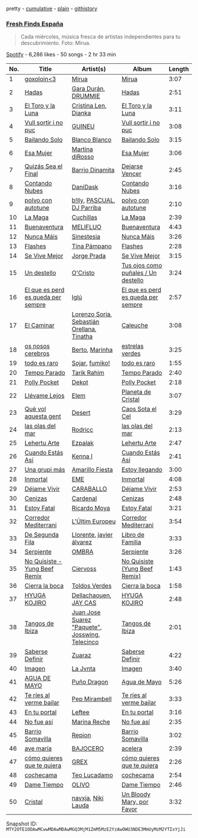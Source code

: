 pretty - [cumulative](/playlists/cumulative/37i9dQZF1DWVhn3qoy98w6.md) - [plain](/playlists/plain/37i9dQZF1DWVhn3qoy98w6) - [githistory](https://github.githistory.xyz/mackorone/spotify-playlist-archive/blob/main/playlists/plain/37i9dQZF1DWVhn3qoy98w6)

### [Fresh Finds España](https://open.spotify.com/playlist/37i9dQZF1DWVhn3qoy98w6)

> Cada miércoles, música fresca de artistas independientes para tu descubrimiento\. Foto: Mirua.

[Spotify](https://open.spotify.com/user/spotify) - 6,286 likes - 50 songs - 2 hr 33 min

| No. | Title | Artist(s) | Album | Length |
|---|---|---|---|---|
| 1 | [goxoloin<3](https://open.spotify.com/track/1XOcztvwKrdNQ8jmHD3mGO) | [Mirua](https://open.spotify.com/artist/5cGJXI0gJt3pNQvTshgu3d) | [Mirua](https://open.spotify.com/album/3ugsGTGc1dkgcct5d7Mlvd) | 3:07 |
| 2 | [Hadas](https://open.spotify.com/track/3gzantXVGiFQo1Sy36ywTP) | [Gara Durán](https://open.spotify.com/artist/1va3Zo4O6kJSYZ40c8D0Ag), [DRUMMIE](https://open.spotify.com/artist/569eg6JD5GgpfbGJ1b81b5) | [Hadas](https://open.spotify.com/album/0EF9LaKlav0ivvuOvzpp4C) | 2:51 |
| 3 | [El Toro y la Luna](https://open.spotify.com/track/5lAC6gTHBAtRFBh4LWL7Sj) | [Cristina Len](https://open.spotify.com/artist/5lgIxzmjmsIDKBOUs999xD), [Dianka](https://open.spotify.com/artist/1wEtCoZtRJARnoN74e5Seh) | [El Toro y la Luna](https://open.spotify.com/album/7DOXBe5Hn7ha4jzRrGbNxx) | 3:11 |
| 4 | [Vull sortir i no puc](https://open.spotify.com/track/4jhCmcvietk1tw1T6oJLib) | [GUINEU](https://open.spotify.com/artist/71LogL8lYEei6YssB4RyVD) | [Vull sortir i no puc](https://open.spotify.com/album/16rTNiuq4VkpITDx6mLNGv) | 3:08 |
| 5 | [Bailando Solo](https://open.spotify.com/track/2EZLtqbv74K98tunfbKjjd) | [Blanco Blanco](https://open.spotify.com/artist/4Cf60KV87Tx7NBKaOGk4fL) | [Bailando Solo](https://open.spotify.com/album/366xkaufnkg8aGjePWEuhu) | 3:15 |
| 6 | [Esa Mujer](https://open.spotify.com/track/72rlF6brQpteHdtFrkKw6x) | [Martina diRosso](https://open.spotify.com/artist/24JIpURwvZ9XVW7en6ePao) | [Esa Mujer](https://open.spotify.com/album/53XojKYdq8c957oJd7E7Bh) | 3:06 |
| 7 | [Quizás Sea el Final](https://open.spotify.com/track/3w3ulMaiwDHvYJ2nxUVCQv) | [Barrio Dinamita](https://open.spotify.com/artist/0RwDhAmbeUG6I9GGKRqpvx) | [Dejarse Vencer](https://open.spotify.com/album/2ONHPj9sIHcQWwursQxUPf) | 2:45 |
| 8 | [Contando Nubes](https://open.spotify.com/track/2bSFxfLF0OGFu7W7wymXJv) | [DaniDask](https://open.spotify.com/artist/1YIJrMkAoPxii7aNWXQlsd) | [Contando Nubes](https://open.spotify.com/album/7tPD4XbVo3Dmwe3UKM21i9) | 3:16 |
| 9 | [polvo con autotune](https://open.spotify.com/track/633NAML9jBZt0PI7P8vHvT) | [b!lly](https://open.spotify.com/artist/74TRAYryRGgbxJpnvRFUlT), [PASCUAL](https://open.spotify.com/artist/3JISCehQj0t7t6zaKKyQpv), [DJ Parriba](https://open.spotify.com/artist/6XlBa3UuyAoZ8MyYOqrmM8) | [polvo con autotune](https://open.spotify.com/album/2xLgvaq8NrdgnqI2lYWIo0) | 2:10 |
| 10 | [La Maga](https://open.spotify.com/track/3GK5lrbZOa5CztcDuiuE5Z) | [Cuchillas](https://open.spotify.com/artist/1ijMSVBbWChLbwqGPM5ye8) | [La Maga](https://open.spotify.com/album/3ymz0WvIEv5HNgWWXgxFt4) | 2:39 |
| 11 | [Buenaventura](https://open.spotify.com/track/32LIHGf7h2XV8u272Haqrp) | [MELIFLUO](https://open.spotify.com/artist/4Hu6klBtrwoAAeFaDB4W3K) | [Buenaventura](https://open.spotify.com/album/30RITEYBwzQLUG9BYYhgjS) | 4:43 |
| 12 | [Nunca Máis](https://open.spotify.com/track/1cW1iqc3IOGbuJOy7EBTPX) | [Sinestesia](https://open.spotify.com/artist/5p4TrwDQQcCgNpTXYLlzr9) | [Nunca Máis](https://open.spotify.com/album/7JudLQI22Yvlj1Utn625Qy) | 3:26 |
| 13 | [Flashes](https://open.spotify.com/track/5xWCgSXphfFhr6wd5bApxs) | [Tina Pámpano](https://open.spotify.com/artist/3JpVAGms96OlNuWPRfrI28) | [Flashes](https://open.spotify.com/album/2fFkzUXf1A2C0k9uGMaEyn) | 2:28 |
| 14 | [Se Vive Mejor](https://open.spotify.com/track/5ffwXfN2Zv75Icr4LInxBl) | [Jorge Prada](https://open.spotify.com/artist/7MNJy93yO4MA7MWAzfAMGo) | [Se Vive Mejor](https://open.spotify.com/album/65uFHoYy5cpDbJq5RzTqrb) | 3:15 |
| 15 | [Un destello](https://open.spotify.com/track/6vWI4CBamMQayLerAYtvGD) | [O'Cristo](https://open.spotify.com/artist/16C90AsdmIpPcSi6AnYFyn) | [Tus ojos como puñales / Un destello](https://open.spotify.com/album/1BCyWnQE8I9s38Zqt6L3SO) | 3:24 |
| 16 | [El que es perd es queda per sempre](https://open.spotify.com/track/2XB3rHoXKkHFatXuEuhODZ) | [Iglú](https://open.spotify.com/artist/4Wfi7bsHCX2jfKgYvwl4gO) | [El que es perd es queda per sempre](https://open.spotify.com/album/2kg2C1LOsJJXAdAWBDvRRC) | 2:57 |
| 17 | [El Caminar](https://open.spotify.com/track/2EDjicxTLtd7RvNsVIiMmX) | [Lorenzo Soria](https://open.spotify.com/artist/2pKozWxqoSVP3lcq7dlqdQ), [Sebastián Orellana](https://open.spotify.com/artist/5uosMg0bUbmZIlQpzTAPc7), [Tinatha](https://open.spotify.com/artist/0A0iBaWgCzkaOebq9QFm86) | [Caleuche](https://open.spotify.com/album/3dOZcgNGoIPBrp4HSF5pc3) | 3:08 |
| 18 | [os nosos cerebros](https://open.spotify.com/track/73GStumXj2Pzi688Rjlkud) | [Berto](https://open.spotify.com/artist/7AKh8HXKj8nJqm8xUcJJAy), [Marinha](https://open.spotify.com/artist/3xlKFRIya0HeR4T3wePklX) | [estrelas verdes](https://open.spotify.com/album/2ZwoSsVsBftRa4dR43D9uC) | 3:25 |
| 19 | [todo es raro](https://open.spotify.com/track/4OBfMco8dpya8wVySqIVpF) | [Sojar](https://open.spotify.com/artist/6Luz5XdzTOTaHI2hD0ol0i), [fumiko!](https://open.spotify.com/artist/32nkkuQyCrr2LpgUSKN9va) | [todo es raro](https://open.spotify.com/album/2MTZZ96xhlM87Zofg1irRA) | 1:55 |
| 20 | [Tempo Parado](https://open.spotify.com/track/24u873ExfjQengsgoATvye) | [Tarik Rahim](https://open.spotify.com/artist/6G8dH1AvGAD1TOldBpAolN) | [Tempo Parado](https://open.spotify.com/album/3DBDxEF8bHxBzqy6e3HDf8) | 2:40 |
| 21 | [Polly Pocket](https://open.spotify.com/track/7wucF8mBAaxDRhcov6P3mM) | [Dekot](https://open.spotify.com/artist/3uRwzzvWQOlvX3FjZuqnot) | [Polly Pocket](https://open.spotify.com/album/6msC1MuTwW64J2L8DbYovt) | 2:18 |
| 22 | [Llévame Lejos](https://open.spotify.com/track/6vBINXHqXsMcjG1FCpqiqN) | [Elem](https://open.spotify.com/artist/4Ld1TuG5yea5RoYMLBNOVT) | [Planeta de Cristal](https://open.spotify.com/album/0tkBqDyzuyU9mG4v2bpt4C) | 3:07 |
| 23 | [Què vol aquesta gent](https://open.spotify.com/track/7FlpOejmn4ruRcDEW6SvGa) | [Desert](https://open.spotify.com/artist/5B1JBue0NHCmu5L1QXKhNs) | [Caos Sota el Cel](https://open.spotify.com/album/2w0au0Hrj3IAawPmfw5BGP) | 3:29 |
| 24 | [las olas del mar](https://open.spotify.com/track/1tHcxwIre6xBZzQWOWEBQS) | [Rodricc](https://open.spotify.com/artist/2Xk1gzXNwqLrrT8gne7oyw) | [las olas del mar](https://open.spotify.com/album/4mILCZJSePoGGH5IYHKRUT) | 2:13 |
| 25 | [Lehertu Arte](https://open.spotify.com/track/2iqagAISfaMH4145JSQ2lV) | [Ezpalak](https://open.spotify.com/artist/6plIrdi5mdSjGZAdp8Xf7e) | [Lehertu Arte](https://open.spotify.com/album/1HO2KvHvyvUnoGo1NotLsI) | 2:47 |
| 26 | [Cuando Estás Así](https://open.spotify.com/track/3xD7NrDju5aT0Ky2Akjd6h) | [Kenna I](https://open.spotify.com/artist/1zUcbcSb6TRZIsHeAGEUCu) | [Cuando Estás Así](https://open.spotify.com/album/782fnA0YolnFiTYNsQvxka) | 2:41 |
| 27 | [Una grupi más](https://open.spotify.com/track/4r1ywauwLfB0kLRaG7uWTZ) | [Amarillo Fiesta](https://open.spotify.com/artist/1WtAt5aQmMPP12o51x97kY) | [Estoy llegando](https://open.spotify.com/album/1sPRsluRrjOr25ZR4WuvYu) | 3:00 |
| 28 | [Inmortal](https://open.spotify.com/track/0unJkQqCc0wx0rj4wv14sB) | [EME](https://open.spotify.com/artist/5BeKMJUORLc9Y9zcsG6nFF) | [Inmortal](https://open.spotify.com/album/1VvuOLdejZhBsRQ9rFjWpw) | 4:08 |
| 29 | [Déjame Vivir](https://open.spotify.com/track/162sREzL9XW8kViX5ENPMT) | [CARABALLO](https://open.spotify.com/artist/3cL2rJBbEiiz8zIxzdQ2mr) | [Déjame Vivir](https://open.spotify.com/album/1Hh4F2tNJT33hPmNdHK7fW) | 2:53 |
| 30 | [Cenizas](https://open.spotify.com/track/0xHOcmGuDicq11iTqgfEFp) | [Cardenal](https://open.spotify.com/artist/6xdGYuu56PNTg8yvEwC6AV) | [Cenizas](https://open.spotify.com/album/556EvLDMl0oR3c75NaoLQ0) | 2:48 |
| 31 | [Estoy Fatal](https://open.spotify.com/track/1TfZ0kbaeDf7PKIm5A29U3) | [Ricardo Moya](https://open.spotify.com/artist/6JQGotOlYErfE0ZJqd74hy) | [Estoy Fatal](https://open.spotify.com/album/2Vl9ltoE2WmC4q6l9HQSLN) | 3:21 |
| 32 | [Corredor Mediterrani](https://open.spotify.com/track/0wedXE5NBY7fOIVYZJjgy8) | [L'Últim Europeu](https://open.spotify.com/artist/2EJ6cIHivfIWQqJ45qRmua) | [Corredor Mediterrani](https://open.spotify.com/album/4lc6Fxdw2llJV0gD2TaHTh) | 3:54 |
| 33 | [De Segunda Fila](https://open.spotify.com/track/5iS9zz0N5cD7Qijfv81KO9) | [Llorente](https://open.spotify.com/artist/1Z02ZqqNen6nRQtr3lTBDU), [javier álvarez](https://open.spotify.com/artist/7npPHFVavArmlInnza5R5n) | [Libro de Familia](https://open.spotify.com/album/7CVu8COjgJWqaF2VFQUmZD) | 3:33 |
| 34 | [Serpiente](https://open.spotify.com/track/18HhUg8VjxVQarCpLm8KrN) | [OMBRA](https://open.spotify.com/artist/0CMTwPrHIV4HncxVuC3PtK) | [Serpiente](https://open.spotify.com/album/2Xx6tFA1VbfwBy2wkzgdly) | 3:26 |
| 35 | [No Quisiste \- Yung Beef Remix](https://open.spotify.com/track/2NFI17oIo6feFFYnUiIYp5) | [Ciervoss](https://open.spotify.com/artist/1CAML4WFHPiDUjW2uByMu3) | [No Quisiste \(Yung Beef Remix\)](https://open.spotify.com/album/0DKuTUSUU9RDXWIUB6Yml8) | 1:43 |
| 36 | [Cierra la boca](https://open.spotify.com/track/13KvNZHUUXIu1sudgpWPRM) | [Toldos Verdes](https://open.spotify.com/artist/0E2ZnsJ8v4h5x9y7aB8RLw) | [Cierra la boca](https://open.spotify.com/album/5Bre8f44kL0865M5yKG17G) | 1:58 |
| 37 | [HYUGA KOJIRO](https://open.spotify.com/track/6yxvZO195ar9Eqv1LUSh4t) | [Dellachaouen](https://open.spotify.com/artist/42KvInQHbbKzmb8rsimvwv), [JAY CAS](https://open.spotify.com/artist/6wMiWFWhLZgrwN8jARkWNE) | [HYUGA KOJIRO](https://open.spotify.com/album/3aDmrWyaUrgEn4Oa2r3R8L) | 2:48 |
| 38 | [Tangos de Ibiza](https://open.spotify.com/track/0KD3sAyTEzzEc0Efpd7l7q) | [Juan Jose Suarez "Paquete"](https://open.spotify.com/artist/6acj0v8XHY5lObAt5aIRxU), [Josswing](https://open.spotify.com/artist/0vUCJNKXl8zVsJ8tWWXLnp), [Telecinco](https://open.spotify.com/artist/0XObwctODgMjE22VStmpUZ) | [Tangos de Ibiza](https://open.spotify.com/album/60DBXkvmxtsRF3wFslrCgw) | 2:01 |
| 39 | [Saberse Definir](https://open.spotify.com/track/6RmjhswhS9rau9WJbRBYyF) | [Zuaraz](https://open.spotify.com/artist/4TtZLRWNlqoLHQXJLIU8Ch) | [Saberse Definir](https://open.spotify.com/album/5EpaPoqJvSDNNaoyW9zTcm) | 4:22 |
| 40 | [Imagen](https://open.spotify.com/track/5pBoR6QCYyctWshvhomtoD) | [La Jvnta](https://open.spotify.com/artist/1wHptSDgqHuIBNzx5YbdkH) | [Imagen](https://open.spotify.com/album/2gX8a9OonEjhf4euLDQTQL) | 3:40 |
| 41 | [AGUA DE MAYO](https://open.spotify.com/track/1vdhK5RMdhhht9UUB3afEH) | [Puño Dragon](https://open.spotify.com/artist/0y2duNe3eRERelKB3su9UK) | [Agua de Mayo](https://open.spotify.com/album/1ku57U4HkkKgyUpDPoR22y) | 5:26 |
| 42 | [Te ríes al verme bailar](https://open.spotify.com/track/6ML7yhgtcYs2mHqnyHVSkU) | [Pep Mirambell](https://open.spotify.com/artist/3Lxq2snrWYiBj4SPZJm7oe) | [Te ríes al verme bailar](https://open.spotify.com/album/2109v8nWANsAbVZEXYVOHY) | 3:33 |
| 43 | [En tu portal](https://open.spotify.com/track/5RimeD65Nt49OelYVlgd7A) | [Leftee](https://open.spotify.com/artist/0eXkAv0LeZb2uhZnqPSU3E) | [En tu portal](https://open.spotify.com/album/65azyZxDteSRE503LaqXFr) | 3:16 |
| 44 | [No fue así](https://open.spotify.com/track/3rFIK9WviJ7Kaz5J348bUl) | [Marina Reche](https://open.spotify.com/artist/2fUMrRPj5xcEYXG5FoCTfw) | [No fue así](https://open.spotify.com/album/0YoJxBLCde4Tza0H4esKMY) | 2:35 |
| 45 | [Barrio Somavilla](https://open.spotify.com/track/1VYHXVg2l7MSWZpwttI4D5) | [Repion](https://open.spotify.com/artist/15o4xwiKZWJ6jOFp9LeP24) | [Barrio Somavilla](https://open.spotify.com/album/2tuulU0csJgU2htQLybK6E) | 3:02 |
| 46 | [ave maría](https://open.spotify.com/track/7MxMOA5TYpJsifAeBusyHT) | [BAJOCERO](https://open.spotify.com/artist/0zry48rNmbs7Qd3gM4YkEq) | [acelera](https://open.spotify.com/album/3FFMVKas91S9VSjiY4BKYz) | 2:39 |
| 47 | [cómo quieres que te quiera](https://open.spotify.com/track/3mgsWs3jwrDEKzRGMxOFlL) | [GREX](https://open.spotify.com/artist/0DP0R1lYEzsfg3xkTEyunt) | [cómo quieres que te quiera](https://open.spotify.com/album/5KNQ2jTIm1dizXquzod90r) | 2:26 |
| 48 | [cochecama](https://open.spotify.com/track/2kv34RVcOYnNNcLOoJIyR5) | [Teo Lucadamo](https://open.spotify.com/artist/7mwMldjYYpCRmYvoLCy7qj) | [cochecama](https://open.spotify.com/album/4zkuzQSKi6Gz7jbZCdM8wC) | 2:54 |
| 49 | [Dame Tiempo](https://open.spotify.com/track/4cQGCLkgXeFv8O5UPjhHSU) | [OLIVO](https://open.spotify.com/artist/5h1IxmAGVLR7unbVEjtXDF) | [Dame Tiempo](https://open.spotify.com/album/4DELAkvM1fKQWoOVK63cbe) | 2:46 |
| 50 | [Cristal](https://open.spotify.com/track/6l0b47wNDme1Q819NxElVO) | [navxja](https://open.spotify.com/artist/1H5AZwBOL8ETpshyqPvYQh), [Niki Lauda](https://open.spotify.com/artist/4kfc1pf5G8ghcBeywO6UI9) | [Un Bloody Mary, por Favor](https://open.spotify.com/album/6U4vaNH4OSBjkNSPVlAXLQ) | 3:32 |

Snapshot ID: `MTY2OTE1ODAwMCwwMDAwMDAwMGQ3MjM1ZmM5MzE2YzAwOWU3NDE3MmUyMzM2YTIxYjJi`
